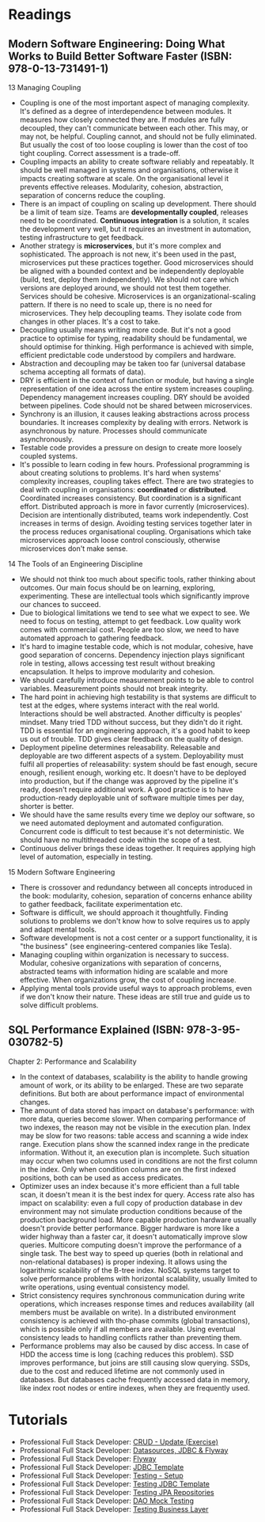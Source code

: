 # Readings

## Modern Software Engineering: Doing What Works to Build Better Software Faster (ISBN: 978-0-13-731491-1)

13 Managing Coupling

- Coupling is one of the most important aspect of managing complexity. It's defined as a degree of interdependence
  between modules. It measures how closely connected they are. If modules are fully decoupled, they can't communicate
  between each other. This may, or may not, be helpful. Coupling cannot, and should not be fully eliminated. But usually
  the cost of too loose coupling is lower than the cost of too tight coupling. Correct assessment is a trade-off.
- Coupling impacts an ability to create software reliably and repeatably. It should be well managed in systems and
  organisations, otherwise it impacts creating software at scale. On the organisational level it prevents effective
  releases. Modularity, cohesion, abstraction, separation of concerns reduce the coupling.
- There is an impact of coupling on scaling up development. There should be a limit of team size. Teams are
  __developmentally coupled__, releases need to be coordinated. __Continuous integration__ is a solution, it scales the
  development very well, but it requires an investment in automation, testing infrastructure to get feedback.
- Another strategy is __microservices__, but it's more complex and sophisticated. The approach is not new, it's been
  used in the past, microservices put these practices together. Good microservices should be aligned with a bounded
  context and be independently deployable (build, test, deploy them independently). We should not care which versions
  are deployed around, we should not test them together. Services should be cohesive. Microservices is an
  organizational-scaling pattern. If there is no need to scale up, there is no need for microservices. They help
  decoupling teams. They isolate code from changes in other places. It's a cost to take.
- Decoupling usually means writing more code. But it's not a good practice to optimise for typing, readability should be
  fundamental, we should optimise for thinking. High performance is achieved with simple, efficient predictable code
  understood by compilers and hardware.
- Abstraction and decoupling may be taken too far (universal database schema accepting all formats of data).
- DRY is efficient in the context of function or module, but having a single representation of one idea across the
  entire system increases coupling. Dependency management increases coupling. DRY should be avoided between pipelines.
  Code should not be shared between microservices.
- Synchrony is an illusion, it causes leaking abstractions across process boundaries. It increases complexity by
  dealing with errors. Network is asynchronous by nature. Processes should communicate asynchronously.
- Testable code provides a pressure on design to create more loosely coupled systems.
- It's possible to learn coding in few hours. Professional programming is about creating solutions to problems. It's
  hard when systems' complexity increases, coupling takes effect. There are two strategies to deal with coupling in
  organisations: __coordinated__ or __distributed__. Coordinated increases consistency. But coordination is a
  significant effort. Distributed approach is more in favor currently (microservices). Decision are intentionally
  distributed, teams work independently. Cost increases in terms of design. Avoiding testing services together later in
  the process reduces organisational coupling. Organisations which take microservices approach loose control
  consciously, otherwise microservices don't make sense.

14 The Tools of an Engineering Discipline

- We should not think too much about specific tools, rather thinking about outcomes. Our main focus should be on
  learning, exploring, experimenting. These are intellectual tools which significantly improve our chances to succeed.
- Due to biological limitations we tend to see what we expect to see. We need to focus on testing, attempt to get
  feedback. Low quality work comes with commercial cost. People are too slow, we need to have automated approach to
  gathering feedback.
- It's hard to imagine testable code, which is not modular, cohesive, have good separation of concerns. Dependency
  injection plays significant role in testing, allows accessing test result without breaking encapsulation. It helps to
  improve modularity and cohesion.
- We should carefully introduce measurement points to be able to control variables. Measurement points should not break
  integrity.
- The hard point in achieving high testability is that systems are difficult to test at the edges, where systems
  interact with the real world. Interactions should be well abstracted. Another difficulty is peoples' mindset. Many
  tried TDD without success, but they didn't do it right. TDD is essential for an engineering approach, it's a good
  habit to keep us out of trouble. TDD gives clear feedback on the quality of design.
- Deployment pipeline determines releasability. Releasable and deployable are two different aspects of a system.
  Deployability must fulfil all properties of releasability: system should be fast enough, secure enough, resilient
  enough, working etc. It doesn't have to be deployed into production, but if the change was approved by the pipeline
  it's ready, doesn't require additional work. A good practice is to have production-ready deployable unit of software
  multiple times per day, shorter is better.
- We should have the same results every time we deploy our software, so we need automated deployment and automated
  configuration. Concurrent code is difficult to test because it's not deterministic. We should have no multithreaded
  code within the scope of a test.
- Continuous deliver brings these ideas together. It requires applying high level of automation, especially in testing.

15 Modern Software Engineering

- There is crossover and redundancy between all concepts introduced in the book: modularity, cohesion, separation of
  concerns enhance ability to gather feedback, facilitate experimentation etc.
- Software is difficult, we should approach it thoughtfully. Finding solutions to problems we don't know how to solve
  requires us to apply and adapt mental tools.
- Software development is not a cost center or a support functionality, it is "the business" (see engineering-centered
  companies like Tesla).
- Managing coupling within organization is necessary to success. Modular, cohesive organizations with separation of
  concerns, abstracted teams with information hiding are scalable and more effective. When organizations grow, the cost
  of coupling increase.
- Applying mental tools provide useful ways to approach problems, even if we don't know their nature. These ideas are
  still true and guide us to solve difficult problems.

## SQL Performance Explained (ISBN: 978-3-95-030782-5)

Chapter 2: Performance and Scalability

- In the context of databases, scalability is the ability to handle growing amount of work, or its ability to be
  enlarged. These are two separate definitions. But both are about performance impact of environmental changes.
- The amount of data stored has impact on database's performance: with more data, queries become slower. When comparing
  performance of two indexes, the reason may not be visible in the execution plan. Index may be slow for two
  reasons: table access and scanning a wide index range. Execution plans show the scanned index range in the predicate
  information. Without it, an execution plan is incomplete. Such situation may occur when two columns used in conditions
  are not the first column in the index. Only when condition columns are on the first indexed positions, both can be
  used as access predicates.
- Optimizer uses an index because it's more efficient than a full table scan, it doesn't mean it is the best index for
  query. Access rate also has impact on scalability: even a full copy of production database in dev environment may not
  simulate production conditions because of the production background load. More capable production hardware usually
  doesn't provide better performance. Bigger hardware is more like a wider highway than a faster car, it doesn't
  automatically improve slow queries. Multicore computing doesn't improve the performance of a single task. The best way
  to speed up queries (both in relational and non-relational databases) is proper indexing. It allows using the
  logarithmic scalability of the B-tree index. NoSQL systems target to solve performance problems with horizontal
  scalability, usually limited to write operations, using eventual consistency model.
- Strict consistency requires synchronous communication during write operations, which increases response times and
  reduces availability (all members must be available on write). In a distributed environment consistency is achieved
  with tho-phase commits (global transactions), which is possible only if all members are available. Using eventual
  consistency leads to handling conflicts rather than preventing them.
- Performance problems may also be caused by disc access. In case of HDD the access time is long (caching reduces this
  problem). SSD improves performance, but joins are still causing slow querying. SSDs, due to the cost and reduced
  lifetime are not commonly used in databases. But databases cache frequently accessed data in memory, like index root
  nodes or entire indexes, when they are frequently used.

# Tutorials

- Professional Full Stack Developer: [CRUD - Update (Exercise)](https://github.com/marcinciapa/tutorials/pull/59)
- Professional Full Stack Developer: [Datasources, JDBC & Flyway](https://github.com/marcinciapa/tutorials/pull/60)
- Professional Full Stack Developer: [Flyway](https://github.com/marcinciapa/tutorials/pull/61)
- Professional Full Stack Developer: [JDBC Template](https://github.com/marcinciapa/tutorials/pull/62)
- Professional Full Stack Developer: [Testing - Setup](https://github.com/marcinciapa/tutorials/pull/63)
- Professional Full Stack Developer: [Testing JDBC Template](https://github.com/marcinciapa/tutorials/pull/64)
- Professional Full Stack Developer: [Testing JPA Repositories](https://github.com/marcinciapa/tutorials/pull/65)
- Professional Full Stack Developer: [DAO Mock Testing](https://github.com/marcinciapa/tutorials/pull/66)
- Professional Full Stack Developer: [Testing Business Layer](https://github.com/marcinciapa/tutorials/pull/67)